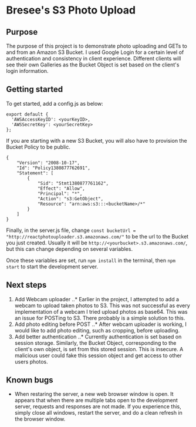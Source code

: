 # Bresee's S3 Photo Upload

## Purpose
The purpose of this project is to demonstrate photo uploading and GETs to and from an Amazon S3 Bucket. I used Google Login for a certain level of authentication and consistency in client experience. Different clients will see their own Galleries as the Bucket Object is set based on the client's login information.

## Getting started
To get started, add a config.js as below:
```
export default {
  'AWSAccessKeyID': <yourKeyID>,
  'AWSSecretKey': <yourSecretKey>
};
```

If you are starting with a new S3 Bucket, you will also have to provision the Bucket Policy to be public.

```
{
    "Version": "2008-10-17",
    "Id": "Policy1380877762691",
    "Statement": [
        {
            "Sid": "Stmt1380877761162",
            "Effect": "Allow",
            "Principal": "*",
            "Action": "s3:GetObject",
            "Resource": "arn:aws:s3:::<bucketName>/*"
        }
    ]
}
```
Finally, in the server.js file, change `const bucketUrl = "http://reactphotouploader.s3.amazonaws.com/"` to be the url to the Bucket you just created. Usually it will be `http://<yourbucket>.s3.amazonaws.com/`, but this can change depending on several variables.

Once these variables are set, run `npm install` in the terminal, then `npm start` to start the development server.

## Next steps
1. Add Webcam uploader
..* Earlier in the project, I attempted to add a webcam to upload taken photos to S3. This was not successful as every implementation of a webcam I tried upload photos as base64. This was an issue for POSTing to S3. There probably is a simple solution to this.
2. Add photo editing before POST
..* After webcam uploader is working, I would like to add photo editing, such as cropping, before uploading.
3. Add better authentication
..* Currently authentication is set based on session storage. Similarly, the Bucket Object, corresponding to the client's own object, is set from this stored session. This is insecure. A malicious user could fake this session object and get access to other users photos.

## Known bugs
* When restaring the server, a new web browser window is open. It appears that when there are multiple tabs open to the development server, requests and responses are not made. If you experience this, simply close all windows, restart the server, and do a clean refresh in the browser window.
